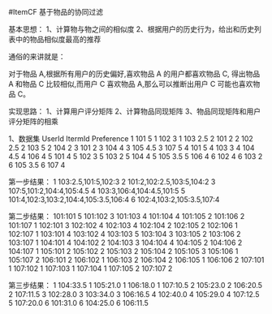 #ItemCF 基于物品的协同过滤

基本思想：
1、计算物与物之间的相似度
2、根据用户的历史行为，给出和历史列表中的物品相似度最高的推荐

通俗的来讲就是：

对于物品 A,根据所有用户的历史偏好,喜欢物品 A 的用户都喜欢物品 C,
得出物品 A 和物品 C 比较相似,而用户 C 喜欢物品 A,那么可以推断出用户 C 可能也喜欢物品 C。

实现思路：
1、计算用户评分矩阵
2、计算物品同现矩阵
3、物品同现矩阵和用户评分矩阵的相乘

1、数据集
UserId	ItermId	Preference
1	101	5
1	102	3
1	103	2.5
2	101	2
2	102	2.5
2	103	5
2	104	2
3	101	2
3	104	4
3	105	4.5
3	107	5
4	101	5
4	103	3
4	104	4.5
4	106	4
5	101	4
5	102	3
5	103	2
5	104	4
5	105	3.5
5	106	4
6	102	4
6	103	2
6	105	3.5
6	107	4

第一步结果：
1	103:2.5,101:5,102:3
2	101:2,102:2.5,103:5,104:2
3	107:5,101:2,104:4,105:4.5
4	103:3,106:4,104:4.5,101:5
5	101:4,102:3,103:2,104:4,105:3.5,106:4
6	102:4,103:2,105:3.5,107:4

第二步结果：
101:101	5
101:102	3
101:103	4
101:104	4
101:105	2
101:106	2
101:107	1
102:101	3
102:102	4
102:103	4
102:104	2
102:105	2
102:106	1
102:107	1
103:101	4
103:102	4
103:103	5
103:104	3
103:105	2
103:106	2
103:107	1
104:101	4
104:102	2
104:103	3
104:104	4
104:105	2
104:106	2
104:107	1
105:101	2
105:102	2
105:103	2
105:104	2
105:105	3
105:106	1
105:107	2
106:101	2
106:102	1
106:103	2
106:104	2
106:105	1
106:106	2
107:101	1
107:102	1
107:103	1
107:104	1
107:105	2
107:107	2



第三步结果：
1	104:33.5
1	105:21.0
1	106:18.0
1	107:10.5
2	105:23.0
2	106:20.5
2	107:11.5
3	102:28.0
3	103:34.0
3	106:16.5
4	102:40.0
4	105:29.0
4	107:12.5
5	107:20.0
6	101:31.0
6	104:25.0
6	106:11.5
